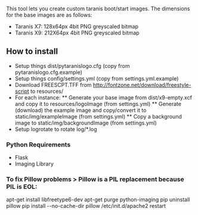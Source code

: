 This tool lets you create custom taranis boot/start images. The dimensions for the base images are as follows:
* Taranis X7: 128x64px 4bit PNG greyscaled bitmap
* Taranis X9: 212X64px 4bit PNG greyscaled bitmap

## How to install
* Setup things dist/pytaranislogo.cfg (copy from pytaranislogo.cfg.example)
* Setup things config/settings.yml (copy from settings.yml.example)
* Download FREESCPT.TFF from http://fontzone.net/download/freestyle-script to resources/
* For each instance:
** Generate your base image from dist/x9-empty.xcf and copy it to resources/logoImage (from settings.yml)
** Generate (download) the example image and copy/convert it to static/img/exampleImage (from settings.yml)
** Copy a background image to static/img/backgroundImage (from settings.yml)
* Setup logrotate to rotate log/*.log


### Python Requirements
* Flask
* Imaging Library


### To fix Pillow problems > Pillow is a PIL replacement because PIL is EOL:
  apt-get install libfreetype6-dev
  apt-get purge python-imaging
  pip uninstall pillow
  pip install --no-cache-dir pillow
  /etc/init.d/apache2 restart
